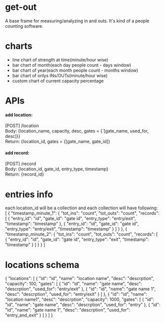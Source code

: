 # get-out
A base frame for measuring/analyzing in and outs. It's kind of a people counting software.

# charts
- line chart of strength at time(minute/hour wise)
- bar chart of month(each day people count - days window)
- bar chart of year(each month people count - months window)
- bar chart of onlys INs/OUTs(minute/hour wise)
- custom chart of current capacity percentage

# APIs
#### add location:
[POST] /location <br>
Body: {location_name, capacity, desc, gates = {`[gate_name, used_for, desc]}} <br>
Return: {location_id, gates = {[gate_name, gate_id]}

#### add record:
[POST] /record <br>
Body: {location_id, gate_id, entry_type, timestamp} <br>
Return: {record_id}


# entries info
each location_id will be a collection and each collection will have following:<br>
[
  {
    "timestamp_minute_1": {
      "tot_ins": "count",
      "tot_outs": "count",
      "records": [
        {
          "entry_id": "id",
          "gate_id": "gate id",
          "entry_type": "entry/exit",
          "timestamp": "timestamp"
        },
        {
          "entry_id": "id",
          "gate_id": "gate id",
          "entry_type": "entry/exit",
          "timestamp": "timestamp"
        }
      ]
    }
  },
  {
    "timestamp_minute_2": {
      "tot_ins": "count",
      "tot_outs": "count",
      "records": [
        {
          "entry_id": "id",
          "gate_id": "gate id",
          "entry_type": "exit",
          "timestamp": "timestamp"
        }
      ]
    }
  }
]


# locations schema
{
  "locations": [
    {
      "id": "id",
      "name": "location name",
      "desc": "descrption",
      "capacity": 100,
      "gates": [
        {
          "id": "id",
          "name": "gate name",
          "desc": "descrption",
          "used_for": "entry/exit"
        },
        {
          "id": "id",
          "name": "gate name 1",
          "desc": "descrption",
          "used_for": "entry/exit"
        }
      ]
    },
    {
      "id": "id",
      "name": "location name1",
      "desc": "descrption",
      "capacity": 1000,
      "gates": [
        {
          "id": "id",
          "name": "gate name",
          "desc": "descrption",
          "used_for": "entry"
        },
        {
          "id": "id",
          "name": "gate name 1",
          "desc": "descrption",
          "used_for": "entry_and_exit"
        }
      ]
    }
  ]
}
